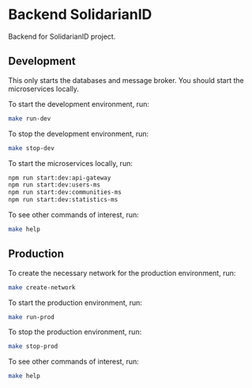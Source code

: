 # Backend SolidarianID

Backend for SolidarianID project.

## Development

This only starts the databases and message broker. You should start the microservices locally.

To start the development environment, run:

```sh
make run-dev
```

To stop the development environment, run:

```sh
make stop-dev
```

To start the microservices locally, run:

```sh
npm run start:dev:api-gateway
npm run start:dev:users-ms
npm run start:dev:communities-ms
npm run start:dev:statistics-ms
```

To see other commands of interest, run:

```sh
make help
```

## Production

To create the necessary network for the production environment, run:

```sh
make create-network
```

To start the production environment, run:

```sh
make run-prod
```

To stop the production environment, run:

```sh
make stop-prod
```

To see other commands of interest, run:

```sh
make help
```
